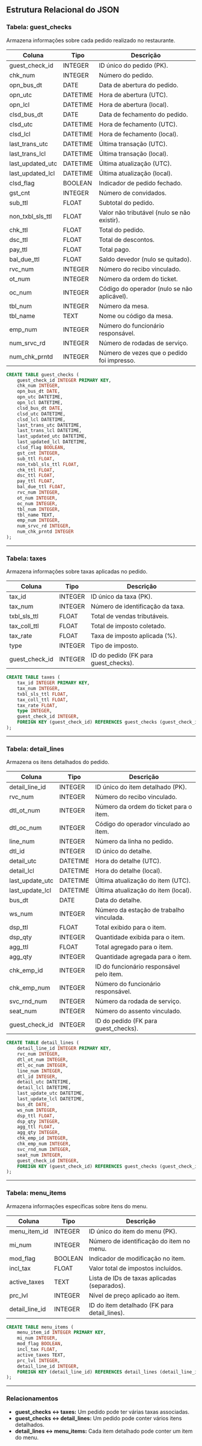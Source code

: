 ## Estrutura Relacional do JSON

### Tabela: guest_checks
Armazena informações sobre cada pedido realizado no restaurante.

| Coluna            | Tipo       | Descrição                                  |
|--------------------|------------|--------------------------------------------|
| guest_check_id     | INTEGER    | ID único do pedido (PK).                   |
| chk_num            | INTEGER    | Número do pedido.                          |
| opn_bus_dt         | DATE       | Data de abertura do pedido.                |
| opn_utc            | DATETIME   | Hora de abertura (UTC).                    |
| opn_lcl            | DATETIME   | Hora de abertura (local).                  |
| clsd_bus_dt        | DATE       | Data de fechamento do pedido.              |
| clsd_utc           | DATETIME   | Hora de fechamento (UTC).                  |
| clsd_lcl           | DATETIME   | Hora de fechamento (local).                |
| last_trans_utc     | DATETIME   | Última transação (UTC).                    |
| last_trans_lcl     | DATETIME   | Última transação (local).                  |
| last_updated_utc   | DATETIME   | Última atualização (UTC).                  |
| last_updated_lcl   | DATETIME   | Última atualização (local).                |
| clsd_flag          | BOOLEAN    | Indicador de pedido fechado.               |
| gst_cnt            | INTEGER    | Número de convidados.                      |
| sub_ttl            | FLOAT      | Subtotal do pedido.                        |
| non_txbl_sls_ttl   | FLOAT      | Valor não tributável (nulo se não existir).|
| chk_ttl            | FLOAT      | Total do pedido.                           |
| dsc_ttl            | FLOAT      | Total de descontos.                        |
| pay_ttl            | FLOAT      | Total pago.                                |
| bal_due_ttl        | FLOAT      | Saldo devedor (nulo se quitado).           |
| rvc_num            | INTEGER    | Número do recibo vinculado.                |
| ot_num             | INTEGER    | Número da ordem do ticket.                 |
| oc_num             | INTEGER    | Código do operador (nulo se não aplicável).|
| tbl_num            | INTEGER    | Número da mesa.                            |
| tbl_name           | TEXT       | Nome ou código da mesa.                    |
| emp_num            | INTEGER    | Número do funcionário responsável.         |
| num_srvc_rd        | INTEGER    | Número de rodadas de serviço.              |
| num_chk_prntd      | INTEGER    | Número de vezes que o pedido foi impresso. |


```sql
CREATE TABLE guest_checks (
    guest_check_id INTEGER PRIMARY KEY,
    chk_num INTEGER,
    opn_bus_dt DATE,
    opn_utc DATETIME,
    opn_lcl DATETIME,
    clsd_bus_dt DATE,
    clsd_utc DATETIME,
    clsd_lcl DATETIME,
    last_trans_utc DATETIME,
    last_trans_lcl DATETIME,
    last_updated_utc DATETIME,
    last_updated_lcl DATETIME,
    clsd_flag BOOLEAN,
    gst_cnt INTEGER,
    sub_ttl FLOAT,
    non_txbl_sls_ttl FLOAT,
    chk_ttl FLOAT,
    dsc_ttl FLOAT,
    pay_ttl FLOAT,
    bal_due_ttl FLOAT,
    rvc_num INTEGER,
    ot_num INTEGER,
    oc_num INTEGER,
    tbl_num INTEGER,
    tbl_name TEXT,
    emp_num INTEGER,
    num_srvc_rd INTEGER,
    num_chk_prntd INTEGER
);

```
---

### Tabela: taxes
Armazena informações sobre taxas aplicadas no pedido.

| Coluna            | Tipo       | Descrição                                  |
|--------------------|------------|--------------------------------------------|
| tax_id            | INTEGER    | ID único da taxa (PK).                     |
| tax_num           | INTEGER    | Número de identificação da taxa.           |
| txbl_sls_ttl      | FLOAT      | Total de vendas tributáveis.               |
| tax_coll_ttl      | FLOAT      | Total de imposto coletado.                 |
| tax_rate          | FLOAT      | Taxa de imposto aplicada (%).              |
| type              | INTEGER    | Tipo de imposto.                           |
| guest_check_id    | INTEGER    | ID do pedido (FK para guest_checks).       |


```sql
CREATE TABLE taxes (
    tax_id INTEGER PRIMARY KEY,
    tax_num INTEGER,
    txbl_sls_ttl FLOAT,
    tax_coll_ttl FLOAT,
    tax_rate FLOAT,
    type INTEGER,
    guest_check_id INTEGER,
    FOREIGN KEY (guest_check_id) REFERENCES guest_checks (guest_check_id)
);
```
---

### Tabela: detail_lines
Armazena os itens detalhados do pedido.


| Coluna            | Tipo       | Descrição                                  |
|--------------------|------------|--------------------------------------------|
| detail_line_id    | INTEGER    | ID único do item detalhado (PK).           |
| rvc_num           | INTEGER    | Número do recibo vinculado.                |
| dtl_ot_num        | INTEGER    | Número da ordem do ticket para o item.     |
| dtl_oc_num        | INTEGER    | Código do operador vinculado ao item.      |
| line_num          | INTEGER    | Número da linha no pedido.                 |
| dtl_id            | INTEGER    | ID único do detalhe.                       |
| detail_utc        | DATETIME   | Hora do detalhe (UTC).                     |
| detail_lcl        | DATETIME   | Hora do detalhe (local).                   |
| last_update_utc   | DATETIME   | Última atualização do item (UTC).          |
| last_update_lcl   | DATETIME   | Última atualização do item (local).        |
| bus_dt            | DATE       | Data do detalhe.                           |
| ws_num            | INTEGER    | Número da estação de trabalho vinculada.   |
| dsp_ttl           | FLOAT      | Total exibido para o item.                 |
| dsp_qty           | INTEGER    | Quantidade exibida para o item.            |
| agg_ttl           | FLOAT      | Total agregado para o item.                |
| agg_qty           | INTEGER    | Quantidade agregada para o item.           |
| chk_emp_id        | INTEGER    | ID do funcionário responsável pelo item.   |
| chk_emp_num       | INTEGER    | Número do funcionário responsável.         |
| svc_rnd_num       | INTEGER    | Número da rodada de serviço.               |
| seat_num          | INTEGER    | Número do assento vinculado.               |
| guest_check_id    | INTEGER    | ID do pedido (FK para guest_checks).       |


```sql
CREATE TABLE detail_lines (
    detail_line_id INTEGER PRIMARY KEY,
    rvc_num INTEGER,
    dtl_ot_num INTEGER,
    dtl_oc_num INTEGER,
    line_num INTEGER,
    dtl_id INTEGER,
    detail_utc DATETIME,
    detail_lcl DATETIME,
    last_update_utc DATETIME,
    last_update_lcl DATETIME,
    bus_dt DATE,
    ws_num INTEGER,
    dsp_ttl FLOAT,
    dsp_qty INTEGER,
    agg_ttl FLOAT,
    agg_qty INTEGER,
    chk_emp_id INTEGER,
    chk_emp_num INTEGER,
    svc_rnd_num INTEGER,
    seat_num INTEGER,
    guest_check_id INTEGER,
    FOREIGN KEY (guest_check_id) REFERENCES guest_checks (guest_check_id)
);
```
---

### Tabela: menu_items
Armazena informações específicas sobre itens do menu.


| Coluna            | Tipo       | Descrição                                  |
|--------------------|------------|--------------------------------------------|
| menu_item_id      | INTEGER    | ID único do item do menu (PK).             |
| mi_num            | INTEGER    | Número de identificação do item no menu.   |
| mod_flag          | BOOLEAN    | Indicador de modificação no item.          |
| incl_tax          | FLOAT      | Valor total de impostos incluídos.         |
| active_taxes      | TEXT       | Lista de IDs de taxas aplicadas (separados).|
| prc_lvl           | INTEGER    | Nível de preço aplicado ao item.           |
| detail_line_id    | INTEGER    | ID do item detalhado (FK para detail_lines).|

```sql
CREATE TABLE menu_items (
    menu_item_id INTEGER PRIMARY KEY,
    mi_num INTEGER,
    mod_flag BOOLEAN,
    incl_tax FLOAT,
    active_taxes TEXT,
    prc_lvl INTEGER,
    detail_line_id INTEGER,
    FOREIGN KEY (detail_line_id) REFERENCES detail_lines (detail_line_id)
);
```
---
### Relacionamentos
- <b>guest_checks ↔ taxes:</b> Um pedido pode ter várias taxas associadas.
- <b>guest_checks ↔ detail_lines:</b> Um pedido pode conter vários itens detalhados.
- <b>detail_lines ↔ menu_items:</b> Cada item detalhado pode conter um item do menu.